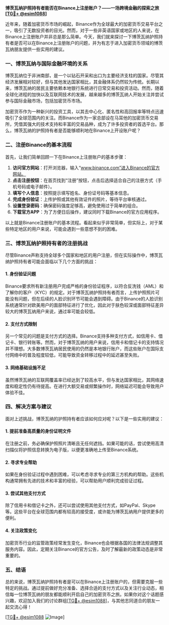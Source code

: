 **博茨瓦纳护照持有者能否在Binance上注册账户？——一场跨境金融的探索之旅[[TG💪+ @esim1088](https://t.me/s/esim1088)]**

近年来，随着加密货币市场的崛起，Binance作为全球最大的加密货币交易平台之一，吸引了无数投资者的目光。然而，对于一些非英语国家或地区的人来说，在Binance上注册账户并非总是那么简单。今天，我们就来探讨一下博茨瓦纳护照持有者是否可以在Binance上注册账户的问题，并为有志于进入加密货币领域的博茨瓦纳朋友提供一些实用的建议。

### **一、博茨瓦纳与国际金融环境的关系**

博茨瓦纳位于非洲南部，是一个以钻石开采和出口为主要经济支柱的国家。尽管其经济发展相对较好，但与其他发达国家相比，其金融体系仍然较为传统。长期以来，博茨瓦纳的居民主要依赖本地银行系统进行日常交易和投资活动。然而，随着全球化进程的加快以及互联网技术的发展，越来越多的博茨瓦纳人开始关注并尝试参与国际金融市场，包括加密货币市场。

加密货币作为一种新兴的投资工具，以其去中心化、匿名性和高回报率等特点迅速吸引了全球范围内的关注。而Binance作为一家总部设在马耳他的加密货币交易所，凭借其强大的技术支持和丰富的交易品种，成为了许多投资者的首选平台。那么，博茨瓦纳的护照持有者是否能够顺利地在Binance上开设账户呢？

### **二、注册Binance的基本流程**

首先，让我们简单回顾一下在Binance上注册账户的基本步骤：

1. **访问官方网站**：打开浏览器，输入“www.binance.com”进入Binance的官方网站。
2. **点击注册按钮**：在首页找到“注册”按钮，点击后选择适合自己的注册方式（手机号码或电子邮件）。
3. **填写个人信息**：按照提示填写姓名、身份证号码等基本信息。
4. **完成身份验证**：上传护照或其他有效证件的照片，等待平台审核通过。
5. **设置登录密码**：确保密码强度足够高，避免使用过于简单的组合。
6. **下载官方APP**：为了方便日后操作，建议同时下载Binance的官方应用程序。

以上就是Binance注册账户的基本流程。看起来似乎非常简单，但实际上，对于某些特定地区的用户来说，可能会遇到一些意想不到的困难。

### **三、博茨瓦纳护照持有者的注册挑战**

尽管Binance声称支持全球多个国家和地区的用户注册，但在实际操作中，博茨瓦纳护照持有者可能会面临以下几个方面的挑战：

#### **1. 身份验证问题**
Binance要求所有新注册用户完成严格的身份验证程序，以符合反洗钱（AML）和了解你的客户（KYC）的规定。对于博茨瓦纳护照持有者而言，上传护照照片可能没有问题，但在后续的人脸识别环节可能会遇到障碍。由于Binance的人脸识别系统通常针对欧美用户的面部特征进行了优化，因此对于肤色较深或面部特征差异较大的博茨瓦纳用户来说，通过率可能会较低。

#### **2. 支付方式限制**
另一个常见的问题是支付方式的选择。Binance支持多种支付方式，如信用卡、借记卡、银行转账等。然而，对于博茨瓦纳的用户来说，信用卡和借记卡的支持情况并不理想。大多数博茨瓦纳居民使用的仍然是本地银行账户，而这些账户在国际支付网络中的普及程度较低，可能导致资金转移过程中的延迟甚至失败。

#### **3. 网络基础设施不足**
虽然博茨瓦纳的互联网覆盖率已经达到了较高水平，但与发达国家相比，其网络速度和稳定性仍有待提高。在进行大额交易或频繁操作时，网络延迟可能会导致用户体验不佳。

### **四、解决方案与建议**

面对上述挑战，博茨瓦纳的护照持有者应该如何应对呢？以下是一些实用的建议：

#### **1. 提前准备高质量的身份证明文件**
在注册之前，务必确保护照照片清晰且无任何遮挡。如果可能的话，尝试使用高清扫描仪将护照信息转换为电子版，以便更准确地上传至Binance系统。

#### **2. 寻求专业帮助**
如果在身份验证过程中遇到困难，可以考虑寻求专业的第三方机构的帮助。这些机构通常拥有先进的技术和丰富的经验，可以帮助用户顺利完成验证过程。

#### **3. 尝试其他支付方式**
除了信用卡和借记卡之外，还可以尝试使用其他支付方式，如PayPal、Skype等。这些平台在全球范围内都有较高的接受度，或许能为博茨瓦纳用户提供更多的便利。

#### **4. 关注政策变化**
加密货币行业的监管政策经常发生变化，Binance也会根据各国的法律法规调整其服务内容。因此，定期关注Binance的官方公告，及时了解最新的政策动态是非常重要的。

### **五、结语**

总的来说，博茨瓦纳护照持有者是可以在Binance上注册账户的，但需要克服一些特定的挑战。通过提前做好充分准备、选择合适的支付方式以及关注行业动态，相信每一位博茨瓦纳的朋友都能顺利开启自己的加密货币之旅。如果你对这个话题感兴趣，欢迎加入我们的讨论群组[[TG💪+ @esim1088](https://t.me/s/esim1088)]，与其他志同道合的朋友一起交流心得！

[[TG💪+ @esim1088](https://t.me/s/esim1088) ![Image](https://i.postimg.cc/4NQfJmqS/Snipaste-2025-05-13-00-14-12.png)]